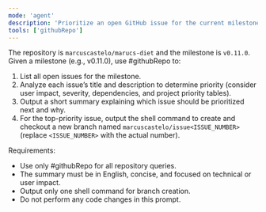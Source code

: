 ```yaml
---
mode: 'agent'
description: 'Prioritize an open GitHub issue for the current milestone and automate branch creation.'
tools: ['githubRepo']
---
```


The repository is `marcuscastelo/marucs-diet` and the milestone is `v0.11.0`.
Given a milestone (e.g., v0.11.0), use #githubRepo to:

1. List all open issues for the milestone.
2. Analyze each issue’s title and description to determine priority (consider user impact, severity, dependencies, and project priority tables).
3. Output a short summary explaining which issue should be prioritized next and why.
4. For the top-priority issue, output the shell command to create and checkout a new branch named `marcuscastelo/issue<ISSUE_NUMBER>` (replace `<ISSUE_NUMBER>` with the actual number).

Requirements:
- Use only #githubRepo for all repository queries.
- The summary must be in English, concise, and focused on technical or user impact.
- Output only one shell command for branch creation.
- Do not perform any code changes in this prompt.